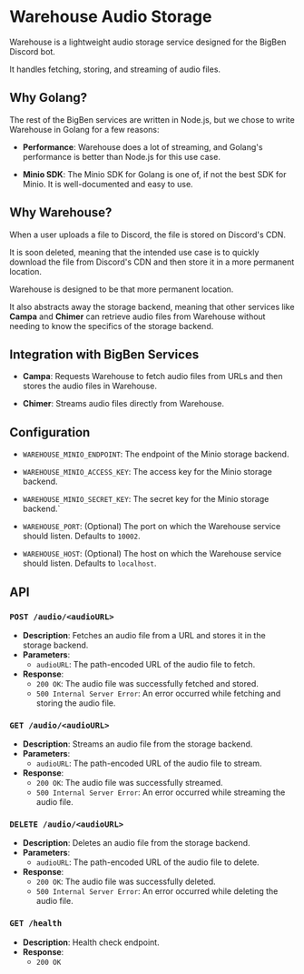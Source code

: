 # Warehouse Audio Storage

Warehouse is a lightweight audio storage service designed for the BigBen Discord bot.

It handles fetching, storing, and streaming of audio files.

## Why Golang?

The rest of the BigBen services are written in Node.js, but we chose to write Warehouse in Golang for a few reasons:

- **Performance**: Warehouse does a lot of streaming, and Golang's performance is better than Node.js for this use case.

- **Minio SDK**: The Minio SDK for Golang is one of, if not the best SDK for Minio. It is well-documented and easy to use.

## Why Warehouse?

When a user uploads a file to Discord, the file is stored on Discord's CDN.

It is soon deleted, meaning that the intended use case is to quickly download the file from Discord's CDN and then store it in a more permanent location.

Warehouse is designed to be that more permanent location.

It also abstracts away the storage backend, meaning that other services like **Campa** and **Chimer** can retrieve audio files from Warehouse without needing to know the specifics of the storage backend.

## Integration with BigBen Services

- **Campa**: Requests Warehouse to fetch audio files from URLs and then stores the audio files in Warehouse.

- **Chimer**: Streams audio files directly from Warehouse.

## Configuration

- `WAREHOUSE_MINIO_ENDPOINT`: The endpoint of the Minio storage backend.

- `WAREHOUSE_MINIO_ACCESS_KEY`: The access key for the Minio storage backend.

- `WAREHOUSE_MINIO_SECRET_KEY`: The secret key for the Minio storage backend.`

- `WAREHOUSE_PORT`: (Optional) The port on which the Warehouse service should listen. Defaults to `10002`.

- `WAREHOUSE_HOST`: (Optional) The host on which the Warehouse service should listen. Defaults to `localhost`.

## API

### `POST /audio/<audioURL>`
- **Description**: Fetches an audio file from a URL and stores it in the storage backend.
- **Parameters**:
  - `audioURL`: The path-encoded URL of the audio file to fetch.
- **Response**:
    - `200 OK`: The audio file was successfully fetched and stored.
    - `500 Internal Server Error`: An error occurred while fetching and storing the audio file.

### `GET /audio/<audioURL>`
- **Description**: Streams an audio file from the storage backend.
- **Parameters**:
  - `audioURL`: The path-encoded URL of the audio file to stream.
- **Response**:
    - `200 OK`: The audio file was successfully streamed.
    - `500 Internal Server Error`: An error occurred while streaming the audio file.

### `DELETE /audio/<audioURL>`
- **Description**: Deletes an audio file from the storage backend.
- **Parameters**:
  - `audioURL`: The path-encoded URL of the audio file to delete.
- **Response**:
    - `200 OK`: The audio file was successfully deleted.
    - `500 Internal Server Error`: An error occurred while deleting the audio file.

### `GET /health`
- **Description**: Health check endpoint.
- **Response**:
    - `200 OK`
